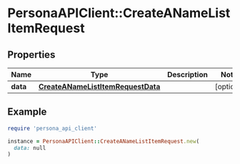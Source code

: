 # PersonaAPIClient::CreateANameListItemRequest

## Properties

| Name | Type | Description | Notes |
| ---- | ---- | ----------- | ----- |
| **data** | [**CreateANameListItemRequestData**](CreateANameListItemRequestData.md) |  | [optional] |

## Example

```ruby
require 'persona_api_client'

instance = PersonaAPIClient::CreateANameListItemRequest.new(
  data: null
)
```

